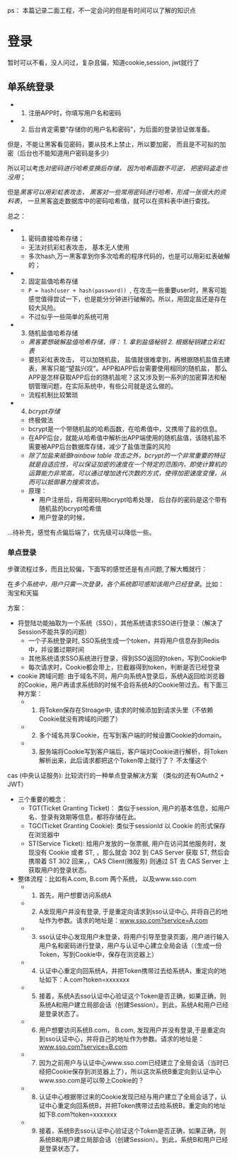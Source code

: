 ps： 本篇记录二面工程，不一定会问的但是有时间可以了解的知识点



# 登录

暂时可以不看，没人问过，复杂且偏，知道cookie,session, jwt就行了

## 单系统登录

- 1. 注册APP时，你填写用户名和密码
- 2. 后台肯定需要“存储你的用户名和密码”，为后面的登录验证做准备。

但是，不能让黑客看见密码，要从技术上禁止，所以要加密， 而且是不可拟的加密（后台也不能知道用户密码是多少）

所以可以考虑*对密码进行哈希变换后存储， 因为哈希函数不可逆， 把密码盗走也没用*；

但是*黑客可以用彩虹表攻击， 黑客对一些常用密码进行哈希，形成一张很大的资料表*， 一旦黑客盗走数据库中的密码哈希值，就可以在资料表中进行查找。

总之：
- 1. 密码直接哈希存储；
  - 无法对抗彩虹表攻击， 基本无人使用
  -  多次hash,万一黑客拿到你多次哈希的程序代码的，也是可以用彩虹表破解的；
- 2. 固定盐值哈希存储
  -  `P = hash(user + hash(password)) `, 在攻击一些重要user时，黑客可能感觉值得尝试一下，也是能分分钟进行破解的。所以，用固定盐还是存在较大风险。
  -  不过似乎一些简单的系统可用
- 3. 随机盐值哈希存储
  - *黑客要想破解盐值哈希存储，得： 1. 拿到盐值秘钥 2. 根据秘钥建立彩虹表* 
  - 要抗彩虹表攻击， 可以加随机盐， 盐值就很难拿到，再根据随机盐值去建表，黑客只能“望盐兴叹”。APP和APP后台需要使用相同的随机盐， 那么APP是怎样获取APP后台的随机盐呢？这又涉及到一系列的加密算法和秘钥管理问题，在实际系统中，有些公司就是这么做的。
  - 流程机制比较繁琐
- 4. *bcrypt存储*
  - 终极做法
  - bcrypt是一个带随机盐的哈希函数，在哈希值中，又携带了盐的信息。
  - 在APP后台，就能从哈希值中解析出APP端使用的随机盐值，该随机盐不需要被APP后台数据库存储，减少了盐值泄露的风险
  - *除了加盐来抵御rainbow table 攻击之外，bcrypt的一个非常重要的特征就是自适应性，可以保证加密的速度在一个特定的范围内，即使计算机的运算能力非常高，可以通过增加迭代次数的方式，使得加密速度变慢，从而可以抵御暴力搜索攻击。*
  - 原理：
    - 用户注册后，将用密码用bcrypt哈希处理， 后台存的密码是这个带有随机盐的bcrypt哈希值
    - 用户登录的时候，

...待补充，感觉有点偏后端了，优先级可以降低一些。

### 单点登录

步骤流程过多，而且比较偏，下面写的感觉还是有点问题,了解大概就行：

在*多个系统中，用户只需一次登录，各个系统即可感知该用户已经登录*。比如： 淘宝和天猫

方案：

- 将登陆功能抽取为一个系统（SSO），其他系统请求SSO进行登录：（解决了Session不能共享的问题）
  - 一个子系统登录时, SSO系统生成一个token，并将用户信息存到Redis中，并设置过期时间
  - 其他系统请求SSO系统进行登录，得到SSO返回的token，写到Cookie中
  - 每次请求时，Cookie都会带上，拦截器得到token，判断是否已经登录
- cookie 跨域问题: 由于域名不同，用户向系统A登录后，系统A返回给浏览器的Cookie，用户再请求系统B的时候不会将系统A的Cookie带过去。有下面三种方案：
  - 1. 将Token保存在Stroage中, 请求的时候添加到请求头里（不依赖Cookie就没有跨域的问题了）
  - 2. 多个域名共享Cookie，在写到客户端的时候设置Cookie的domain。
  - 3. 服务端将Cookie写到客户端后，客户端对Cookie进行解析，将Token解析出来，此后请求都把这个Token带上就行了？ 不太懂这个


cas (中央认证服务): 比较流行的一种单点登录解决方案  （类似的还有OAuth2 + JWT）
- 三个重要的概念：
  - TGT(Ticket Granting Ticket)： 类似于session, 用户的基本信息，如用户名、登录有效期等信息，都将存储在此。
  - TGC(Ticket Granting Cookie): 类似于sessionId 以 Cookie 的形式保存在浏览器中
  - ST(Service Ticket): 给用户发放的一张票据, 用户在访问其他服务时，发现没有 Cookie 或者 ST, ，那么就会 302 到 CAS Server 获取 ST, 然后会携带着 ST 302 回来，，CAS Client(微服务) 则通过 ST 去 CAS Server 上获取用户的登录状态。
- 整体流程：比如有A.com, B.com 两个系统， 以及www.sso.com
  - 1. 首先，用户想要访问系统A
  - 2. A发现用户并没有登录, 于是重定向请求到sso认证中心, 并将自己的地址作为参数。请求的地址是：www.sso.com?service=A.com
  - 3. sso认证中心发现用户未登录，将用户引导至登录页面，用户进行输入用户名和密码进行登录，用户与认证中心建立全局会话（（生成一份Token，写到Cookie中，保存在浏览器上）
  - 4. 认证中心重定向回系统A，并把Token携带过去给系统A，重定向的地址如下：A.com?token=xxxxxxx
  - 5. 接着，系统A去sso认证中心验证这个Token是否正确，如果正确，则系统A和用户建立局部会话（创建Session）。到此，系统A和用户已经是登录状态了。
  - 6. 用户想要访问系统B.com， B.com, 发现用户并没有登录,于是重定向到sso认证中心，并将自己的地址作为参数。请求的地址是：www.sso.com?service=B.com
  - 7. 因为之前用户与认证中心www.sso.com已经建立了全局会话（当时已经把Cookie保存到浏览器上了），所以这次系统B重定向到认证中心www.sso.com是可以带上Cookie的？
  - 8. 认证中心根据带过来的Cookie发现已经与用户建立了全局会话了，认证中心重定向回系统B，并把Token携带过去给系统B，重定向的地址如下B.com?token=xxxxxxx
  - 9. 接着，系统B去sso认证中心验证这个Token是否正确，如果正确，则系统B和用户建立局部会话（创建Session）。到此，系统B和用户已经是登录状态了。